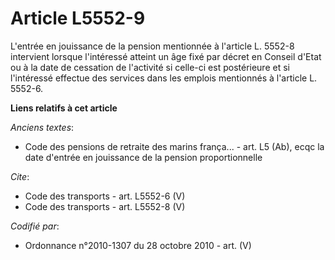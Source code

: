 # Article L5552-9

L'entrée en jouissance de la pension mentionnée à l'article L. 5552-8 intervient lorsque l'intéressé atteint un âge fixé par
décret en Conseil d'Etat ou à la date de cessation de l'activité si celle-ci est postérieure et si l'intéressé effectue des
services dans les emplois mentionnés à l'article L. 5552-6.

**Liens relatifs à cet article**

_Anciens textes_:

  - Code des pensions de retraite des marins frança... - art. L5 (Ab), ecqc la date d'entrée en jouissance  de la pension proportionnelle

_Cite_:

  - Code des transports - art. L5552-6 (V)
  - Code des transports - art. L5552-8 (V)

_Codifié par_:

  - Ordonnance n°2010-1307 du 28 octobre 2010 - art. (V)
